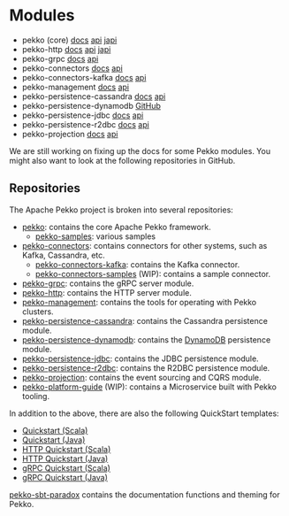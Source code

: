 # Modules

* pekko (core) [docs](https://pekko.apache.org/docs/pekko/current/) [api](https://pekko.apache.org/api/pekko/current/) [japi](https://pekko.apache.org/japi/pekko/current/)
* pekko-http [docs](https://pekko.apache.org/docs/pekko-http/current/) [api](https://pekko.apache.org/api/pekko-http/current/) [japi](https://pekko.apache.org/japi/pekko-http/current/)
* pekko-grpc [docs](https://pekko.apache.org/docs/pekko-grpc/current/) [api](https://pekko.apache.org/api/pekko-grpc/current/)
* pekko-connectors [docs](https://pekko.apache.org/docs/pekko-connectors/current/) [api](https://pekko.apache.org/api/pekko-connectors/current/)
* pekko-connectors-kafka [docs](https://pekko.apache.org/docs/pekko-connectors-kafka/current/) [api](https://pekko.apache.org/api/pekko-connectors-kafka/current/)
* pekko-management [docs](https://pekko.apache.org/docs/pekko-management/current/) [api](https://pekko.apache.org/api/pekko-management/current/)
* pekko-persistence-cassandra [docs](https://pekko.apache.org/docs/pekko-persistence-cassandra/current/) [api](https://pekko.apache.org/api/pekko-persistence-cassandra/current/)
* pekko-persistence-dynamodb [GitHub](https://github.com/apache/pekko-persistence-dynamodb)
* pekko-persistence-jdbc [docs](https://pekko.apache.org/docs/pekko-persistence-jdbc/current/) [api](https://pekko.apache.org/api/pekko-persistence-jdbc/current/)
* pekko-persistence-r2dbc [docs](https://pekko.apache.org/docs/pekko-persistence-r2dbc/current/) [api](https://pekko.apache.org/api/pekko-persistence-r2dbc/current/)
* pekko-projection [docs](https://pekko.apache.org/docs/pekko-projection/current/) [api](https://pekko.apache.org/api/pekko-projection/current/)

We are still working on fixing up the docs for some Pekko modules. You might also want to look at the following repositories in GitHub.

## Repositories

The Apache Pekko project is broken into several repositories:

- [pekko](https://github.com/apache/pekko): contains the core Apache Pekko framework.
    - [pekko-samples](https://github.com/apache/pekko-samples): various samples
- [pekko-connectors](https://github.com/apache/pekko-connectors): contains connectors for other systems, such as Kafka, Cassandra, etc.
    - [pekko-connectors-kafka](https://github.com/apache/pekko-connectors-kafka): contains the Kafka connector.
    - [pekko-connectors-samples](https://github.com/apache/pekko-connectors-samples) (WIP): contains a sample connector.
- [pekko-grpc](https://github.com/apache/pekko-grpc): contains the gRPC server module.
- [pekko-http](https://github.com/apache/pekko-http): contains the HTTP server module.
- [pekko-management](https://github.com/apache/pekko-management): contains the tools for operating with Pekko clusters.
- [pekko-persistence-cassandra](https://github.com/apache/pekko-persistence-cassandra): contains the Cassandra persistence module.
- [pekko-persistence-dynamodb](https://github.com/apache/pekko-persistence-dynamodb): contains the [DynamoDB](https://aws.amazon.com/dynamodb/) persistence module.
- [pekko-persistence-jdbc](https://github.com/apache/pekko-persistence-jdbc): contains the JDBC persistence module.
- [pekko-persistence-r2dbc](https://github.com/apache/pekko-persistence-r2dbc): contains the R2DBC persistence module.
- [pekko-projection](https://github.com/apache/pekko-projection): contains the event sourcing and CQRS module.
- [pekko-platform-guide](https://github.com/apache/pekko-platform-guide) (WIP): contains a Microservice built with Pekko tooling.

In addition to the above, there are also the following QuickStart templates:

- [Quickstart (Scala)](https://github.com/apache/pekko-quickstart-scala.g8)
- [Quickstart (Java)](https://github.com/apache/pekko-quickstart-java.g8)
- [HTTP Quickstart (Scala)](https://github.com/apache/pekko-http-quickstart-scala.g8)
- [HTTP Quickstart (Java)](https://github.com/apache/pekko-http-quickstart-java.g8)
- [gRPC Quickstart (Scala)](https://github.com/apache/pekko-grpc-quickstart-scala.g8)
- [gRPC Quickstart (Java)](https://github.com/apache/pekko-grpc-quickstart-java.g8)

[pekko-sbt-paradox](https://github.com/apache/pekko-sbt-paradox) contains the documentation functions and theming for Pekko.
